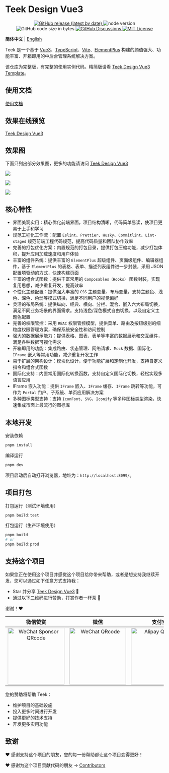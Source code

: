 # Teek Design Vue3

<p align="center">
  <a title="Github release" target="_blank" href="https://github.com/Kele-Bingtang/teek-design-vue3/releases">
    <img alt="GitHub release (latest by date)" src="https://img.shields.io/github/v/release/Kele-Bingtang/teek-design-vue3?logo=github">
  </a>

  <img src="https://img.shields.io/badge/v20.x-x?logo=node.js&label=node" alt="node version">
  <img src="https://img.shields.io/github/languages/code-size/Kele-Bingtang/teek-design-vue3?logo=Visual Studio Code&logoColor=blue" alt="GitHub code size in bytes">

  <a title="GitHub Discussions" target="_blank" href="https://github.com/Kele-Bingtang/teek-design-vue3/discussions">
    <img src="https://img.shields.io/github/discussions/Kele-Bingtang/teek-design-vue3?color=9cf&logo=github" alt="GitHub Discussions">
  </a>

  <a title="MIT License" target="_blank" href="https://github.com/Kele-Bingtang/teek-design-vue3/blob/master/LICENSE">
    <img src="https://img.shields.io/badge/license-MIT-green.svg" alt="MIT License">
  </a>
</p>

**简体中文** | [English](./README.en.md)

Teek 是一个基于 [Vue3](https://github.com/vuejs/core)、[TypeScript](https://www.typescriptlang.org/)、[Vite](https://github.com/vitejs/vite)、[ElementPlus](https://element-plus.org/zh-CN) 构建的颜值强大、功能丰富、开箱即用的中后台管理系统解决方案。

该仓库为完整版，有完整的使用实例代码。精简版请看 [Teek Design Vue3 Template](https://github.com/Kele-Bingtang/teek-design-vue3-template)。

## 使用文档

[使用文档](https://vue3-design-docs.teek.top/)

## 效果在线预览

[Teek Design Vue3](https://vue3-design.teek.top/)

## 效果图

下面只列出部分效果图，更多的功能请访问 [Teek Design Vue3](https://vue3-design.teek.top/)

![](https://testingcf.jsdelivr.net/gh/Kele-Bingtang/static/teek-design/20250807012638.png)

![](https://testingcf.jsdelivr.net/gh/Kele-Bingtang/static/teek-design/20250807013426.png)

![](https://testingcf.jsdelivr.net/gh/Kele-Bingtang/static/teek-design/20250807012653.png)

## 核心特性

- 界面美观实用：精心优化前端界面，项目结构清晰，代码简单易读，使项目更易于上手和学习
- 规范工程化工作流：配置 `Eslint`、`Prettier`、`Husky`、`Commitlint`、`Lint-staged` 规范前端工程代码规范，提高代码质量和团队协作效率
- 完善的打包优化方案：内置规范的打包目录，提供打包压缩功能，减少打包体积，提升应用加载速度和用户体验
- 丰富的组件系统：提供丰富的 `ElementPlus` 超级组件、页面级组件、编辑器组件，基于 `ElementPlus` 的表格、表单、描述列表组件进一步封装，采用 JSON 配置项驱动的方式，快速构建页面
- 丰富的组合式函数：提供丰富常用的 `Composables（Hooks）` 函数封装，实现复用思想，减少重复开发，提高效率
- 个性化主题配置：提供强大丰富的 `CSS` 主题变量、布局变量，支持主题色、浅色、深色、色弱等模式切换，满足不同用户的视觉偏好
- 灵活的布局系统：提供纵向、经典、横向、分栏、混合、嵌入六大布局切换，满足不同业务场景的界面需求。支持浅色/深色模式自由切换，以及自定义主题色配置
- 完善的权限管控：采用 `RBAC` 权限管控模型，提供菜单、路由及按钮级别的细粒度权限管理方案，确保系统安全性和访问控制
- 强大的数据展示能力：提供表格、图表、表单等丰富的数据展示和交互组件，满足各种数据可视化需求
- 开箱即用的功能：集成路由、状态管理、网络请求、`Mock` 数据、国际化、`IFrame` 嵌入等常用功能，减少重复开发工作
- 易于扩展的架构设计：模块化设计，便于功能扩展和定制化开发，支持自定义指令和组合式函数
- 国际化支持：内置常用国际化转换函数，支持自定义国际化切换，轻松实现多语言应用
- IFrame 嵌入功能：提供 `IFrame` 嵌入、`IFrame` 缓存、`IFrame` 跳转等功能，可作为 `Portal` 门户、子系统、单页应用解决方案
- 多种图标类型支持：支持 `IconFont`、`SVG`、`Iconify` 等多种图标类型渲染，快速集成市面上最流行的图标库

## 本地开发

安装依赖

```sh
pnpm install
```

编译运行

```sh
pnpm dev
```

项目启动后自动打开浏览器，地址为：`http://localhost:8099/`。

## 项目打包

打包运行（测试环境使用）

```sh
pnpm build:test
```

打包运行（生产环境使用）

```sh
pnpm build
# or
pnpm build:prod
```

## 支持这个项目

如果您正在使用这个项目并感觉这个项目给你带来帮助，或者是想支持我继续开发，您可以通过如下任意方式支持我：

- Star 并分享 [Teek Design Vue3](https://github.com/Kele-Bingtang/teek-design-vue3) 🚀
- 通过以下二维码进行赞助，打赏作者一杯茶 🍵

谢谢！❤️

|                                                                 微信赞赏                                                                  |                                                               微信                                                                |                                                              支付宝                                                               |
| :---------------------------------------------------------------------------------------------------------------------------------------: | :-------------------------------------------------------------------------------------------------------------------------------: | :-------------------------------------------------------------------------------------------------------------------------------: |
| <img src="https://testingcf.jsdelivr.net/gh/Kele-Bingtang/static/vp-teek-cover/20250807010102.jpg" alt="WeChat Sponsor QRcode" width=180> | <img src="https://testingcf.jsdelivr.net/gh/Kele-Bingtang/static/vp-teek-cover/20250807010104.jpg" alt="WeChat QRcode" width=180> | <img src="https://testingcf.jsdelivr.net/gh/Kele-Bingtang/static/vp-teek-cover/20250807010106.jpg" alt="Alipay QRcode" width=180> |

您的赞助将帮助 Teek：

- 维护项目的基础设施
- 投入更多时间进行开发
- 提供更好的技术支持
- 开发更多实用功能

## 致谢

❤️ 感谢支持这个项目的朋友，您的每一份帮助都让这个项目变得更好！

❤️ 感谢为这个项目贡献代码的朋友 → [Contributors](https://github.com/Kele-Bingtang/teek-design-vue3/graphs/contributors)
